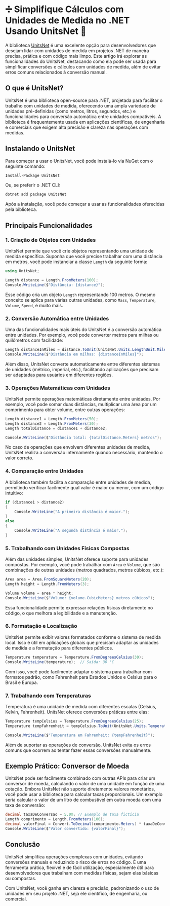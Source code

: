 # ➗ Simplifique Cálculos com Unidades de Medida no .NET Usando UnitsNet 🧮

A biblioteca [UnitsNet](https://github.com/angularsen/UnitsNet) é uma excelente opção para desenvolvedores que desejam lidar com unidades de medida em projetos .NET de maneira precisa, prática e com código mais limpo. Este artigo irá explorar as funcionalidades do UnitsNet, destacando como ela pode ser usada para simplificar conversões e cálculos com unidades de medida, além de evitar erros comuns relacionados à conversão manual.

## O que é UnitsNet?

UnitsNet é uma biblioteca open-source para .NET, projetada para facilitar o trabalho com unidades de medida, oferecendo uma ampla variedade de unidades pré-definidas (como metros, litros, segundos, etc.) e funcionalidades para conversão automática entre unidades compatíveis. A biblioteca é frequentemente usada em aplicações científicas, de engenharia e comerciais que exigem alta precisão e clareza nas operações com medidas.

## Instalando o UnitsNet

Para começar a usar o UnitsNet, você pode instalá-lo via NuGet com o seguinte comando:

```bash
Install-Package UnitsNet
```

Ou, se preferir o .NET CLI:

```bash
dotnet add package UnitsNet
```

Após a instalação, você pode começar a usar as funcionalidades oferecidas pela biblioteca.

## Principais Funcionalidades

### 1. Criação de Objetos com Unidades

UnitsNet permite que você crie objetos representando uma unidade de medida específica. Suponha que você precise trabalhar com uma distância em metros, você pode instanciar a classe `Length` da seguinte forma:

```csharp
using UnitsNet;

Length distance = Length.FromMeters(100);
Console.WriteLine($"Distância: {distance}");
```

Esse código cria um objeto `Length` representando 100 metros. O mesmo conceito se aplica para várias outras unidades, como `Mass`, `Temperature`, `Volume`, `Speed`, e muito mais.

### 2. Conversão Automática entre Unidades

Uma das funcionalidades mais úteis do UnitsNet é a conversão automática entre unidades. Por exemplo, você pode converter metros para milhas ou quilômetros com facilidade:

```csharp
Length distanceInMiles = distance.ToUnit(UnitsNet.Units.LengthUnit.Mile);
Console.WriteLine($"Distância em milhas: {distanceInMiles}");
```

Além disso, UnitsNet converte automaticamente entre diferentes sistemas de unidades (métrico, imperial, etc.), facilitando aplicações que precisam ser adaptadas para usuários em diferentes regiões.

### 3. Operações Matemáticas com Unidades

UnitsNet permite operações matemáticas diretamente entre unidades. Por exemplo, você pode somar duas distâncias, multiplicar uma área por um comprimento para obter volume, entre outras operações:

```csharp
Length distance1 = Length.FromMeters(50);
Length distance2 = Length.FromMeters(30);
Length totalDistance = distance1 + distance2;

Console.WriteLine($"Distância total: {totalDistance.Meters} metros");
```

No caso de operações que envolvem diferentes unidades de medida, UnitsNet realiza a conversão internamente quando necessário, mantendo o valor correto.

### 4. Comparação entre Unidades

A biblioteca também facilita a comparação entre unidades de medida, permitindo verificar facilmente qual valor é maior ou menor, com um código intuitivo:

```csharp
if (distance1 > distance2)
{
    Console.WriteLine("A primeira distância é maior.");
}
else
{
    Console.WriteLine("A segunda distância é maior.");
}
```

### 5. Trabalhando com Unidades Físicas Compostas

Além das unidades simples, UnitsNet oferece suporte para unidades compostas. Por exemplo, você pode trabalhar com `Area` e `Volume`, que são combinações de outras unidades (metros quadrados, metros cúbicos, etc.):

```csharp
Area area = Area.FromSquareMeters(20);
Length height = Length.FromMeters(3);

Volume volume = area * height;
Console.WriteLine($"Volume: {volume.CubicMeters} metros cúbicos");
```

Essa funcionalidade permite expressar relações físicas diretamente no código, o que melhora a legibilidade e a manutenção.

### 6. Formatação e Localização

UnitsNet permite exibir valores formatados conforme o sistema de medida local. Isso é útil em aplicações globais que precisam adaptar as unidades de medida e a formatação para diferentes públicos.

```csharp
Temperature temperature = Temperature.FromDegreesCelsius(30);
Console.WriteLine(temperature);  // Saída: 30 °C
```

Com isso, você pode facilmente adaptar o sistema para trabalhar com formatos padrão, como Fahrenheit para Estados Unidos e Celsius para o Brasil e Europa.

### 7. Trabalhando com Temperaturas

Temperatura é uma unidade de medida com diferentes escalas (Celsius, Kelvin, Fahrenheit). UnitsNet oferece conversões práticas entre elas:

```csharp
Temperature tempCelsius = Temperature.FromDegreesCelsius(25);
Temperature tempFahrenheit = tempCelsius.ToUnit(UnitsNet.Units.TemperatureUnit.DegreeFahrenheit);

Console.WriteLine($"Temperatura em Fahrenheit: {tempFahrenheit}");
```

Além de suportar as operações de conversão, UnitsNet evita os erros comuns que ocorrem ao tentar fazer essas conversões manualmente.

## Exemplo Prático: Conversor de Moeda

UnitsNet pode ser facilmente combinado com outras APIs para criar um conversor de moeda, calculando o valor de uma unidade em função de uma cotação. Embora UnitsNet não suporte diretamente valores monetários, você pode usar a biblioteca para calcular taxas proporcionais. Um exemplo seria calcular o valor de um litro de combustível em outra moeda com uma taxa de conversão:

```csharp
decimal taxaDeConversao = 5.0m; // Exemplo de taxa fictícia
Length comprimento = Length.FromMeters(100);
decimal valorFinal = Convert.ToDecimal(comprimento.Meters) * taxaDeConversao;
Console.WriteLine($"Valor convertido: {valorFinal}");
```

## Conclusão

UnitsNet simplifica operações complexas com unidades, evitando conversões manuais e reduzindo o risco de erros no código. É uma ferramenta prática, flexível e de fácil utilização, especialmente útil para desenvolvedores que trabalham com medidas físicas, sejam elas básicas ou compostas.

Com UnitsNet, você ganha em clareza e precisão, padronizando o uso de unidades em seu projeto .NET, seja ele científico, de engenharia, ou comercial.
